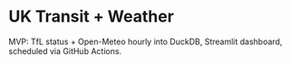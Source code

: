 # UK Transit + Weather
MVP: TfL status + Open-Meteo hourly into DuckDB, Streamlit dashboard, scheduled via GitHub Actions.
